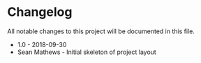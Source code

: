 # Changelog
All notable changes to this project will be documented in this file.

- 1.0 - 2018-09-30
 - Sean Mathews - Initial skeleton of project layout
